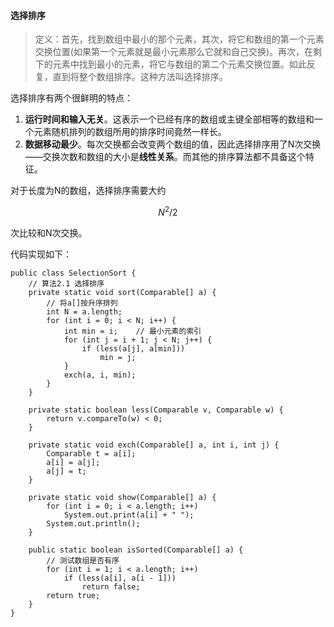 #### 选择排序
> 定义：首先，找到数组中最小的那个元素，其次，将它和数组的第一个元素交换位置(如果第一个元素就是最小元素那么它就和自己交换)。再次，在剩下的元素中找到最小的元素，将它与数组的第二个元素交换位置。如此反复，直到将整个数组排序。这种方法叫选择排序。

选择排序有两个很鲜明的特点：
1. **运行时间和输入无关**。这表示一个已经有序的数组或主键全部相等的数组和一个元素随机排列的数组所用的排序时间竟然一样长。
2. **数据移动最少**。每次交换都会改变两个数组的值，因此选择排序用了N次交换——交换次数和数组的大小是**线性关系**。而其他的排序算法都不具备这个特征。

对于长度为N的数组，选择排序需要大约
```math
 N^2/2
```
次比较和N次交换。

代码实现如下：

```
public class SelectionSort {
    // 算法2.1 选择排序
    private static void sort(Comparable[] a) {
        // 将a[]按升序排列
        int N = a.length;
        for (int i = 0; i < N; i++) {
            int min = i;    // 最小元素的索引
            for (int j = i + 1; j < N; j++) {
                if (less(a[j], a[min]))
                    min = j;
            }
            exch(a, i, min);
        }
    }

    private static boolean less(Comparable v, Comparable w) {
        return v.compareTo(w) < 0;
    }

    private static void exch(Comparable[] a, int i, int j) {
        Comparable t = a[i];
        a[i] = a[j];
        a[j] = t;
    }

    private static void show(Comparable[] a) {
        for (int i = 0; i < a.length; i++)
            System.out.print(a[i] + " ");
        System.out.println();
    }

    public static boolean isSorted(Comparable[] a) {
        // 测试数组是否有序
        for (int i = 1; i < a.length; i++)
            if (less(a[i], a[i - 1]))
                return false;
        return true;
    }
}

```

